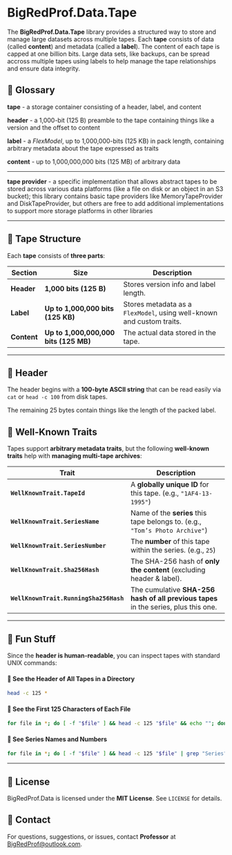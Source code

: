 # BigRedProf.Data.Tape

The **BigRedProf.Data.Tape** library provides a structured way to store and manage large datasets across multiple tapes. Each **tape** consists of data (called **content**) and metadata (called a  **label**). The content of each tape is capped at one billion bits. Large data sets, like backups, can be spread accross multiple tapes using labels to help manage the tape relationships and ensure data integrity.

## **📌 Glossary**

**tape** - a storage container consisting of a header, label, and content

**header** - a 1,000-bit (125 B) preamble to the tape containing things like a version and the offset to content

**label** - a *FlexModel*, up to 1,000,000-bits (125 KB) in pack length, containing arbitrary metadata about the tape expressed as traits

**content** - up to 1,000,000,000 bits (125 MB) of arbitrary data

---

**tape provider** - a specific implementation that allows abstract tapes to be stored across various data platforms (like a file on disk or an object in an S3 bucket); this library contains basic tape providers like MemoryTapeProvider and DiskTapeProvider, but others are free to add additional implementations to support more storage platforms in other libraries 

---

## **📌 Tape Structure**
Each **tape** consists of **three parts**:

| **Section**  | **Size**          | **Description** |
|-------------|-----------------|----------------|
| **Header**  | **1,000 bits (125 B)** | Stores version info and label length. |
| **Label**   | **Up to 1,000,000 bits (125 KB)** | Stores metadata as a `FlexModel`, using well-known and custom traits. |
| **Content** | **Up to 1,000,000,000 bits (125 MB)** | The actual data stored in the tape. |

---

## **📌 Header**
The header begins with a **100-byte ASCII string** that can be read easily via `cat` or `head -c 100` from disk tapes.

The remaining 25 bytes contain things like the length of the packed label.



## **📌 Well-Known Traits**
Tapes support **arbitrary metadata traits**, but the following **well-known traits** help with **managing multi-tape archives**:

| **Trait**               | **Description** |
|-------------------------|----------------|
| **`WellKnownTrait.TapeId`** | A **globally unique ID** for this tape. (e.g., `"1AF4-13-1995"`) |
| **`WellKnownTrait.SeriesName`** | Name of the **series** this tape belongs to. (e.g., `"Tom’s Photo Archive"`) |
| **`WellKnownTrait.SeriesNumber`** | The **number** of this tape within the series. (e.g., `25`) |
| **`WellKnownTrait.Sha256Hash`** | The SHA-256 hash of **only the content** (excluding header & label). |
| **`WellKnownTrait.RunningSha256Hash`** | The cumulative **SHA-256 hash of all previous tapes** in the series, plus this one. |

---

## **📌 Fun Stuff**
Since the **header is human-readable**, you can inspect tapes with standard UNIX commands:

#### **📝 See the Header of All Tapes in a Directory**
```bash
head -c 125 *
```
#### **📝 See the First 125 Characters of Each File**
```bash
for file in *; do [ -f "$file" ] && head -c 125 "$file" && echo ""; done
```
#### **📝 See Series Names and Numbers**
```bash
for file in *; do [ -f "$file" ] && head -c 125 "$file" | grep "Series"; done
```

---

## **📌 License**
BigRedProf.Data is licensed under the **MIT License**. See `LICENSE` for details.

## **📌 Contact**
For questions, suggestions, or issues, contact **Professor** at [BigRedProf@outlook.com](mailto:BigRedProf@outlook.com).
